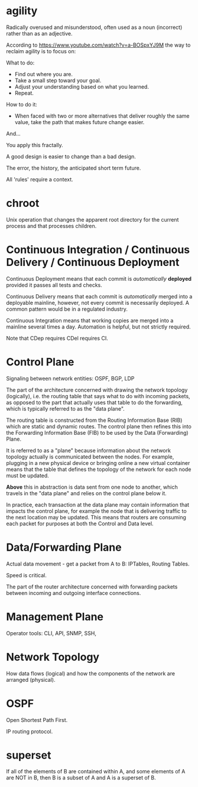 # agility

Radically overused and misunderstood, often used as a noun (incorrect) rather than as an adjective.

According to https://www.youtube.com/watch?v=a-BOSpxYJ9M the way to reclaim agility is to focus on:

What to do:

* Find out where you are.
* Take a small step toward your goal.
* Adjust your understanding based on what you learned.
* Repeat.

How to do it:

* When faced with two or more alternatives that deliver roughly the same value, take the path that makes future change easier.

And...

You apply this fractally.

A good design is easier to change than a bad design.

The error, the history, the anticipated short term future.

All 'rules' require a context.


# chroot

Unix operation that changes the apparent root directory for the current process and that processes children.

# Continuous Integration / Continuous Delivery / Continuous Deployment

Continuous Deployment means that each commit is _automatically_ __deployed__ provided it passes all tests and checks.

Continuous Delivery means that each commit is _automatically_ merged into a deployable mainline, however, not every commit is necessarily deployed. A common pattern would be in a regulated industry.

Continuous Integration means that working copies are merged into a mainline several times a day. Automation is helpful, but not strictly required.

Note that CDep requires CDel requires CI.

# Control Plane

Signaling between network entities: OSPF, BGP, LDP

The part of the architecture concerned with drawing the network topology (logically), i.e. the routing table that says what to do with incoming packets, as opposed to the part that actually uses that table to do the forwarding, which is typically referred to as the "data plane".

The routing table is constructed from the Routing Information Base (RIB) which are static and dynamic routes. The control plane then refines this into the Forwarding Information Base (FIB) to be used by the Data (Forwarding) Plane.

It is referred to as a "plane" because information about the network topology actually is communicated between the nodes. For example, plugging in a new physical device or bringing online a new virtual container means that the table that defines the topology of the network for each node must be updated.

**Above** this in abstraction is data sent from one node to another, which travels in the "data plane" and relies on the control plane below it.

In practice, each transaction at the data plane may contain information that impacts the control plane, for example the node that is delivering traffic to the next location may be updated. This means that routers are consuming each packet for purposes at both the Control and Data level.

# Data/Forwarding Plane

Actual data movement - get a packet from A to B: IPTables, Routing Tables.

Speed is critical.

The part of the router architecture concerned with forwarding packets between incoming and outgoing interface connections.  

# Management Plane

Operator tools: CLI, API, SNMP, SSH,

# Network Topology

How data flows (logical) and how the components of the network are arranged (physical).

# OSPF

Open Shortest Path First.

IP routing protocol.

# superset

If all of the elements of B are contained within A, and some elements of A are NOT in B, then B is a subset of A and A is a superset of B.
